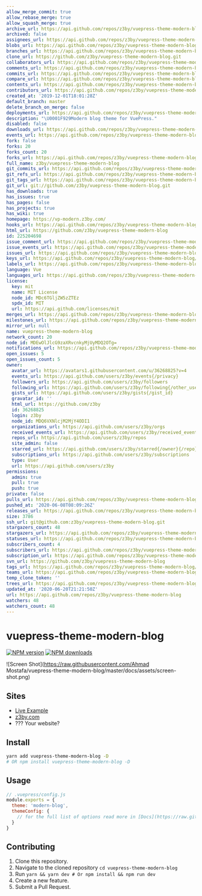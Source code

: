 ```yaml
---
allow_merge_commit: true
allow_rebase_merge: true
allow_squash_merge: true
archive_url: https://api.github.com/repos/z3by/vuepress-theme-modern-blog/{archive_format}{/ref}
archived: false
assignees_url: https://api.github.com/repos/z3by/vuepress-theme-modern-blog/assignees{/user}
blobs_url: https://api.github.com/repos/z3by/vuepress-theme-modern-blog/git/blobs{/sha}
branches_url: https://api.github.com/repos/z3by/vuepress-theme-modern-blog/branches{/branch}
clone_url: https://github.com/z3by/vuepress-theme-modern-blog.git
collaborators_url: https://api.github.com/repos/z3by/vuepress-theme-modern-blog/collaborators{/collaborator}
comments_url: https://api.github.com/repos/z3by/vuepress-theme-modern-blog/comments{/number}
commits_url: https://api.github.com/repos/z3by/vuepress-theme-modern-blog/commits{/sha}
compare_url: https://api.github.com/repos/z3by/vuepress-theme-modern-blog/compare/{base}...{head}
contents_url: https://api.github.com/repos/z3by/vuepress-theme-modern-blog/contents/{+path}
contributors_url: https://api.github.com/repos/z3by/vuepress-theme-modern-blog/contributors
created_at: '2019-12-01T18:01:28Z'
default_branch: master
delete_branch_on_merge: false
deployments_url: https://api.github.com/repos/z3by/vuepress-theme-modern-blog/deployments
description: "\U0001F929Modern blog theme for VuePress."
disabled: false
downloads_url: https://api.github.com/repos/z3by/vuepress-theme-modern-blog/downloads
events_url: https://api.github.com/repos/z3by/vuepress-theme-modern-blog/events
fork: false
forks: 20
forks_count: 20
forks_url: https://api.github.com/repos/z3by/vuepress-theme-modern-blog/forks
full_name: z3by/vuepress-theme-modern-blog
git_commits_url: https://api.github.com/repos/z3by/vuepress-theme-modern-blog/git/commits{/sha}
git_refs_url: https://api.github.com/repos/z3by/vuepress-theme-modern-blog/git/refs{/sha}
git_tags_url: https://api.github.com/repos/z3by/vuepress-theme-modern-blog/git/tags{/sha}
git_url: git://github.com/z3by/vuepress-theme-modern-blog.git
has_downloads: true
has_issues: true
has_pages: false
has_projects: true
has_wiki: true
homepage: https://vp-modern.z3by.com/
hooks_url: https://api.github.com/repos/z3by/vuepress-theme-modern-blog/hooks
html_url: https://github.com/z3by/vuepress-theme-modern-blog
id: 225204698
issue_comment_url: https://api.github.com/repos/z3by/vuepress-theme-modern-blog/issues/comments{/number}
issue_events_url: https://api.github.com/repos/z3by/vuepress-theme-modern-blog/issues/events{/number}
issues_url: https://api.github.com/repos/z3by/vuepress-theme-modern-blog/issues{/number}
keys_url: https://api.github.com/repos/z3by/vuepress-theme-modern-blog/keys{/key_id}
labels_url: https://api.github.com/repos/z3by/vuepress-theme-modern-blog/labels{/name}
language: Vue
languages_url: https://api.github.com/repos/z3by/vuepress-theme-modern-blog/languages
license:
  key: mit
  name: MIT License
  node_id: MDc6TGljZW5zZTEz
  spdx_id: MIT
  url: https://api.github.com/licenses/mit
merges_url: https://api.github.com/repos/z3by/vuepress-theme-modern-blog/merges
milestones_url: https://api.github.com/repos/z3by/vuepress-theme-modern-blog/milestones{/number}
mirror_url: null
name: vuepress-theme-modern-blog
network_count: 20
node_id: MDEwOlJlcG9zaXRvcnkyMjUyMDQ2OTg=
notifications_url: https://api.github.com/repos/z3by/vuepress-theme-modern-blog/notifications{?since,all,participating}
open_issues: 5
open_issues_count: 5
owner:
  avatar_url: https://avatars1.githubusercontent.com/u/36268825?v=4
  events_url: https://api.github.com/users/z3by/events{/privacy}
  followers_url: https://api.github.com/users/z3by/followers
  following_url: https://api.github.com/users/z3by/following{/other_user}
  gists_url: https://api.github.com/users/z3by/gists{/gist_id}
  gravatar_id: ''
  html_url: https://github.com/z3by
  id: 36268825
  login: z3by
  node_id: MDQ6VXNlcjM2MjY4ODI1
  organizations_url: https://api.github.com/users/z3by/orgs
  received_events_url: https://api.github.com/users/z3by/received_events
  repos_url: https://api.github.com/users/z3by/repos
  site_admin: false
  starred_url: https://api.github.com/users/z3by/starred{/owner}{/repo}
  subscriptions_url: https://api.github.com/users/z3by/subscriptions
  type: User
  url: https://api.github.com/users/z3by
permissions:
  admin: true
  pull: true
  push: true
private: false
pulls_url: https://api.github.com/repos/z3by/vuepress-theme-modern-blog/pulls{/number}
pushed_at: '2020-06-08T08:09:26Z'
releases_url: https://api.github.com/repos/z3by/vuepress-theme-modern-blog/releases{/id}
size: 3786
ssh_url: git@github.com:z3by/vuepress-theme-modern-blog.git
stargazers_count: 48
stargazers_url: https://api.github.com/repos/z3by/vuepress-theme-modern-blog/stargazers
statuses_url: https://api.github.com/repos/z3by/vuepress-theme-modern-blog/statuses/{sha}
subscribers_count: 4
subscribers_url: https://api.github.com/repos/z3by/vuepress-theme-modern-blog/subscribers
subscription_url: https://api.github.com/repos/z3by/vuepress-theme-modern-blog/subscription
svn_url: https://github.com/z3by/vuepress-theme-modern-blog
tags_url: https://api.github.com/repos/z3by/vuepress-theme-modern-blog/tags
teams_url: https://api.github.com/repos/z3by/vuepress-theme-modern-blog/teams
temp_clone_token: ''
trees_url: https://api.github.com/repos/z3by/vuepress-theme-modern-blog/git/trees{/sha}
updated_at: '2020-06-20T21:21:50Z'
url: https://api.github.com/repos/z3by/vuepress-theme-modern-blog
watchers: 48
watchers_count: 48
---
```


# vuepress-theme-modern-blog

[![NPM version](https://badgen.net/npm/v/vuepress-theme-modern-blog)](https://npmjs.com/package/vuepress-theme-modern-blog) [![NPM downloads](https://badgen.net/npm/dt/vuepress-theme-modern-blog)](https://npmjs.com/package/vuepress-theme-modern-blog)

![Screen Shot](https://raw.githubusercontent.com/Ahmad Mostafa/vuepress-theme-modern-blog/master/docs/assets/screen-shot.png)

## Sites

- [Live Example](https://vp-modern.z3by.com/)
- [z3by.com](https://ahmadmostafa.com)
- ??? Your website?

## Install

```bash
yarn add vuepress-theme-modern-blog -D
# OR npm install vuepress-theme-modern-blog -D
```

## Usage

```js
// .vuepress/config.js
module.exports = {
  theme: 'modern-blog',
  themeConfig: {
    // for the full list of options read more in [Docs](https://raw.githubusercontent.com/Ahmad Mostafa/vuepress-theme-modern-blog/master/docs/theme-config.md)
  }
}
```

## Contributing

1. Clone this repository.
2. Navigate to the cloned repository `cd vuepress-theme-modern-blog`
3. Run `yarn && yarn dev # Or npm install && npm run dev `
4. Create a new feature.
5. Submit a Pull Request.
